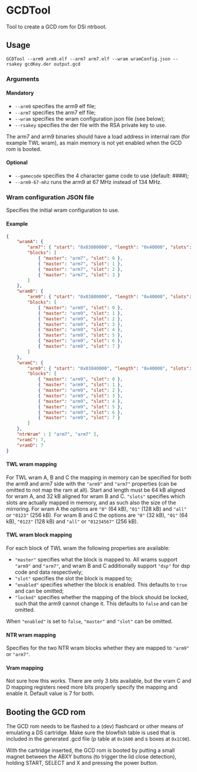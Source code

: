 # GCDTool
Tool to create a GCD rom for DSi ntrboot.

## Usage
`GCDTool --arm9 arm9.elf --arm7 arm7.elf --wram wramConfig.json --rsakey gcdKey.der output.gcd`

### Arguments
#### Mandatory
- `--arm9` specifies the arm9 elf file;
- `--arm7` specifies the arm7 elf file;
- `--wram` specifies the wram configuration json file (see below);
- `--rsakey` specifies the der file with the RSA private key to use.

The arm7 and arm9 binaries should have a load address in internal ram (for example TWL wram), as main memory is not yet enabled when the GCD rom is booted.

#### Optional
- `--gamecode` specifies the 4 character game code to use (default: ####);
- `--arm9-67-mhz` runs the arm9 at 67 MHz instead of 134 MHz.

### Wram configuration JSON file
Specifies the initial wram configuration to use.

#### Example
```json
{
    "wramA": {
        "arm7": { "start": "0x03800000", "length": "0x40000", "slots": "all" },
        "blocks": [
            { "master": "arm7", "slot": 0 },
            { "master": "arm7", "slot": 1 },
            { "master": "arm7", "slot": 2 },
            { "master": "arm7", "slot": 3 }
        ]
    },
    "wramB": {
        "arm9": { "start": "0x03800000", "length": "0x40000", "slots": "all" },
        "blocks": [
            { "master": "arm9", "slot": 0 },
            { "master": "arm9", "slot": 1 },
            { "master": "arm9", "slot": 2 },
            { "master": "arm9", "slot": 3 },
            { "master": "arm9", "slot": 4 },
            { "master": "arm9", "slot": 5 },
            { "master": "arm9", "slot": 6 },
            { "master": "arm9", "slot": 7 }
        ]
    },
    "wramC": {
        "arm9": { "start": "0x03840000", "length": "0x40000", "slots": "all" },
        "blocks": [
            { "master": "arm9", "slot": 0 },
            { "master": "arm9", "slot": 1 },
            { "master": "arm9", "slot": 2 },
            { "master": "arm9", "slot": 3 },
            { "master": "arm9", "slot": 4 },
            { "master": "arm9", "slot": 5 },
            { "master": "arm9", "slot": 6 },
            { "master": "arm9", "slot": 7 }
        ]
    },
    "ntrWram" : [ "arm7", "arm7" ],
    "vramC": 7,
    "vramD": 7
}
```

#### TWL wram mapping
For TWL wram A, B and C the mapping in memory can be specified for both the arm9 and arm7 side with the `"arm9"` and `"arm7"` properties (can be omitted to not map the ram at all). Start and length must be 64 kB aligned for wram A, and 32 kB aligned for wram B and C. `"slots"` specifies which slots are actually mapped in memory, and as such also the size of the mirroring. For wram A the options are `"0"` (64 kB), `"01"` (128 kB) and `"all"` or `"0123"` (256 kB). For wram B and C the options are `"0"` (32 kB), `"01"` (64 kB), `"0123"` (128 kB) and `"all"` or `"01234567"` (256 kB).

#### TWL wram block mapping
For each block of TWL wram the following properties are available:
- `"master"` specifies what the block is mapped to. All wrams support `"arm9"` and `"arm7"`, and wram B and C additionally support `"dsp"` for dsp code and data respectively;
- `"slot"` specifies the slot the block is mapped to;
- `"enabled"` specifies whether the block is enabled. This defaults to `true` and can be omitted;
- `"locked"` specifies whether the mapping of the block should be locked, such that the arm9 cannot change it. This defaults to `false` and can be omitted.

When `"enabled"` is set to `false`, `"master"` and `"slot"` can be omitted.

#### NTR wram mapping
Specifies for the two NTR wram blocks whether they are mapped to `"arm9"` or `"arm7"`.

#### Vram mapping
Not sure how this works. There are only 3 bits available, but the vram C and D mapping registers need more bits properly specify the mapping and enable it. Default value is 7 for both.

## Booting the GCD rom
The GCD rom needs to be flashed to a (dev) flashcard or other means of emulating a DS cartridge. Make sure the  blowfish table is used that is included in the generated .gcd file (p table at `0x1600` and s boxes at `0x1C00`).

With the cartridge inserted, the GCD rom is booted by putting a small magnet between the ABXY buttons (to trigger the lid close detection), holding START, SELECT and X and pressing the power button.
